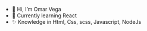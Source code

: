 - 👋 Hi, I’m Omar Vega
- 👀 Currently learning React
- ✨ Knowledge in Html, Css, scss, Javascript, NodeJs


<!---
Cieth/Cieth is a ✨ special ✨ repository because its `README.md` (this file) appears on your GitHub profile.
You can click the Preview link to take a look at your changes.
--->
